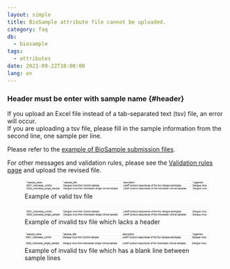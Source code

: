 ```yaml
---
layout: simple
title: BioSample attribute file cannot be uploaded.
category: faq
db:
  - biosample
tags: 
  - attributes
date: 2021-09-22T10:00:00
lang: en
---
```


### Header must be enter with sample name {#header}

If you upload an Excel file instead of a tab-separated text (tsv) file, an error will occur.     
If you are uploading a tsv file, please fill in the sample information from the second line, one sample per line.

Please refer to the [example of BioSample submission files](https://docs.google.com/spreadsheets/d/1zVgr1JWDVsHwotDBfhhp32KCp8cKCv83UQ3Hygmcewg/edit#gid=726659595).

For other messages and validation rules, please see the [Validation rules page](/biosample/validation-e.html) and upload the revised file.

<figure><a href="/assets/images/books/bs-tsv-1.jpg" title="Example of valid tsv file"><img src="/assets/images/books/bs-tsv-1.jpg" alt="Example of valid tsv file" title="Example of valid tsv file" class="w400"></a>
  <figcaption class="caption">Example of valid tsv file</figcaption>
</figure>

<figure><a href="/assets/images/books/bs-tsv-2.jpg" title="Example of invalid tsv file which lacks a header"><img src="/assets/images/books/bs-tsv-2.jpg" alt="Example of invalid tsv file which lacks a header" title="Example of invalid tsv file which lacks a header" class="w400"></a>
  <figcaption class="caption">Example of invalid tsv file which lacks a header</figcaption>
</figure>

<figure><a href="/assets/images/books/bs-tsv-3.jpg" title="Example of invalid tsv file which has a blank line between sample lines"><img src="/assets/images/books/bs-tsv-3.jpg" alt="Example of invalid tsv file which has a blank line between sample lines" title="Example of invalid tsv file which has a blank line between sample lines" class="w400"></a>
  <figcaption class="caption">Example of invalid tsv file which has a blank line between sample lines</figcaption>
</figure>


